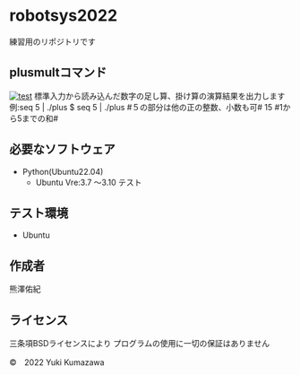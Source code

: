 # robotsys2022
練習用のリポジトリです
## plusmultコマンド
[![test](https://github.com/21c1041yukikumazawa/robotsys2022/actions/workflows/test.yml/badge.svg)](https://github.com/21c1041yukikumazawa/robotsys2022/actions/workflows/test.yml)
標準入力から読み込んだ数字の足し算、掛け算の演算結果を出力します  
  例:seq 5 | ./plus
 $ seq 5 | ./plus    #５の部分は他の正の整数、小数も可#
15                  #1から5までの和#

## 必要なソフトウェア
* Python(Ubuntu22.04)
  * Ubuntu Vre:3.7 ～3.10 テスト
## テスト環境
* Ubuntu
## 作成者
熊澤佑紀
## ライセンス
三条項BSDライセンスにより
プログラムの使用に一切の保証はありません

©　2022 Yuki Kumazawa
